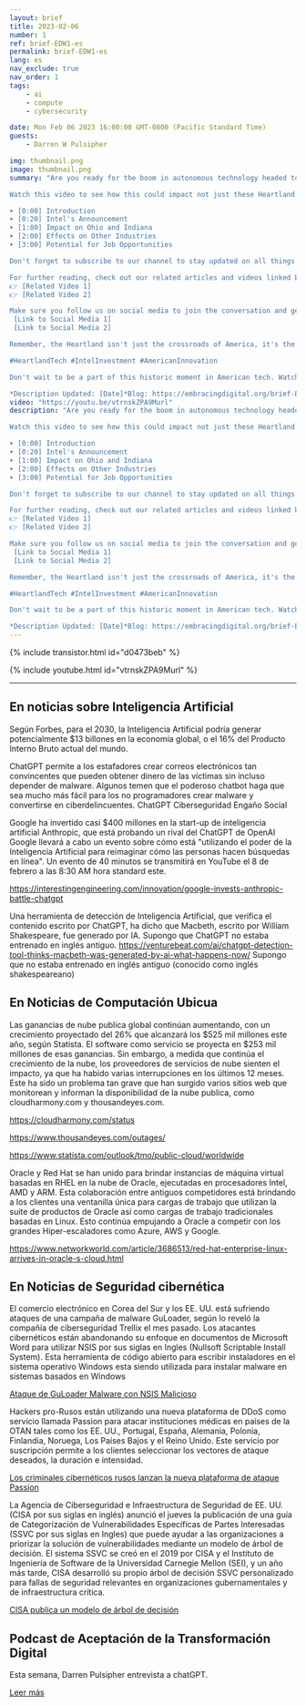 ```yaml
---
layout: brief
title: 2023-02-06
number: 1
ref: brief-EDW1-es
permalink: brief-EDW1-es
lang: es
nav_exclude: true
nav_order: 1
tags:
    - ai
    - compute
    - cybersecurity

date: Mon Feb 06 2023 16:00:00 GMT-0800 (Pacific Standard Time)
guests:
    - Darren W Pulsipher

img: thumbnail.png
image: thumbnail.png
summary: "Are you ready for the boom in autonomous technology headed to the Heartland of America? With Intel's recent announcement of a $20 Billion investment into silicon manufacturing, regions like Ohio and Indiana are poised to become leading pioneers in cutting-edge technology. This significant investment will fuel their local economies and catapult them into the future. 

Watch this video to see how this could impact not just these Heartland states, but the whole of America, in virtually all industries. From agriculture to transportation, these advancements in technology are destined to transform industries, boost productivity, and create new employment opportunities, driving the economic resurgence of America's heartland.

➤ [0:00] Introduction
➤ [0:20] Intel's Announcement
➤ [1:00] Impact on Ohio and Indiana
➤ [2:00] Effects on Other Industries
➤ [3:00] Potential for Job Opportunities

Don't forget to subscribe to our channel to stay updated on all things tech, and share this video to spread the word about this exciting time in American technology advancement.

For further reading, check out our related articles and videos linked below! 
👉 [Related Video 1]
👉 [Related Video 2]

Make sure you follow us on social media to join the conversation and get real-time updates! 
 [Link to Social Media 1]
 [Link to Social Media 2]

Remember, the Heartland isn't just the crossroads of America, it's the future of America. 

#HeartlandTech #IntelInvestment #AmericanInnovation

Don't wait to be a part of this historic moment in American tech. Watch now!

*Description Updated: [Date]*Blog: https://embracingdigital.org/brief-EDW70-esPodcast: https://share.transistor.fm/s/1792d234"
video: "https://youtu.be/vtrnskZPA9Murl"
description: "Are you ready for the boom in autonomous technology headed to the Heartland of America? With Intel's recent announcement of a $20 Billion investment into silicon manufacturing, regions like Ohio and Indiana are poised to become leading pioneers in cutting-edge technology. This significant investment will fuel their local economies and catapult them into the future. 

Watch this video to see how this could impact not just these Heartland states, but the whole of America, in virtually all industries. From agriculture to transportation, these advancements in technology are destined to transform industries, boost productivity, and create new employment opportunities, driving the economic resurgence of America's heartland.

➤ [0:00] Introduction
➤ [0:20] Intel's Announcement
➤ [1:00] Impact on Ohio and Indiana
➤ [2:00] Effects on Other Industries
➤ [3:00] Potential for Job Opportunities

Don't forget to subscribe to our channel to stay updated on all things tech, and share this video to spread the word about this exciting time in American technology advancement.

For further reading, check out our related articles and videos linked below! 
👉 [Related Video 1]
👉 [Related Video 2]

Make sure you follow us on social media to join the conversation and get real-time updates! 
 [Link to Social Media 1]
 [Link to Social Media 2]

Remember, the Heartland isn't just the crossroads of America, it's the future of America. 

#HeartlandTech #IntelInvestment #AmericanInnovation

Don't wait to be a part of this historic moment in American tech. Watch now!

*Description Updated: [Date]*Blog: https://embracingdigital.org/brief-EDW70-esPodcast: https://share.transistor.fm/s/1792d234"
---
```



{% include transistor.html id="d0473beb" %}



{% include youtube.html id="vtrnskZPA9Murl" %}


---

## En noticias sobre Inteligencia Artificial

Según Forbes, para el 2030, la Inteligencia Artificial podría generar potencialmente $13 billones en la economía global, o el 16% del Producto Interno Bruto actual del mundo.

ChatGPT permite a los estafadores crear correos electrónicos tan convincentes que pueden obtener dinero de las víctimas sin incluso depender de malware. Algunos temen que el poderoso chatbot haga que sea mucho más fácil para los no programadores crear malware y convertirse en ciberdelincuentes. ChatGPT Ciberseguridad Engaño Social

Google ha invertido casi $400 millones en la start-up de inteligencia artificial Anthropic, que está probando un rival del ChatGPT de OpenAI Google llevará a cabo un evento sobre cómo está "utilizando el poder de la Inteligencia Artificial para reimaginar cómo las personas hacen búsquedas en línea". Un evento de 40 minutos se transmitirá en YouTube el 8 de febrero a las 8:30 AM hora standard este.

https://interestingengineering.com/innovation/google-invests-anthropic-battle-chatgpt 

Una herramienta de detección de Inteligencia Artificial, que verifica el contenido escrito por ChatGPT, ha dicho que Macbeth, escrito por William Shakespeare, fue generado por IA. Supongo que ChatGPT no estaba entrenado en inglés antiguo. https://venturebeat.com/ai/chatgpt-detection-tool-thinks-macbeth-was-generated-by-ai-what-happens-now/ Supongo que no estaba entrenado en inglés antiguo (conocido como inglés shakespeareano)

## En Noticias de Computación Ubicua

Las ganancias de nube publica global continúan aumentando, con un crecimiento proyectado del 26% que alcanzará los $525 mil millones este año, según Statista. El software como servicio se proyecta en $253 mil millones de esas ganancias. Sin embargo, a medida que continúa el crecimiento de la nube, los proveedores de servicios de nube sienten el impacto, ya que ha habido varias interrupciones en los últimos 12 meses. Este ha sido un problema tan grave que han surgido varios sitios web que monitorean y informan la disponibilidad de la nube publica, como cloudharmony.com y thousandeyes.com.

https://cloudharmony.com/status

https://www.thousandeyes.com/outages/

https://www.statista.com/outlook/tmo/public-cloud/worldwide

Oracle y Red Hat se han unido para brindar instancias de máquina virtual basadas en RHEL en la nube de Oracle, ejecutadas en procesadores Intel, AMD y ARM. Esta colaboración entre antiguos competidores está brindando a los clientes una ventanilla única para cargas de trabajo que utilizan la suite de productos de Oracle así como cargas de trabajo tradicionales basadas en Linux. Esto continúa empujando a Oracle a competir con los grandes Hiper-escaladores como Azure, AWS y Google.

https://www.networkworld.com/article/3686513/red-hat-enterprise-linux-arrives-in-oracle-s-cloud.html

## En Noticias de Seguridad cibernética

El comercio electrónico en Corea del Sur y los EE. UU. está sufriendo ataques de una campaña de malware GuLoader, según lo reveló la compañía de ciberseguridad Trellix el mes pasado. Los atacantes cibernéticos están abandonando su enfoque en documentos de Microsoft Word para utilizar NSIS por sus siglas en Ingles (Nullsoft Scriptable Install System). Esta herramienta de código abierto para escribir instaladores en el sistema operativo Windows esta siendo utilizada para instalar malware en sistemas basados en Windows 

[Ataque de GuLoader Malware con NSIS Malicioso](https://thehackernews.com/2023/02/guloader-malware-using-malicious-nsis.html)

Hackers pro-Rusos están utilizando una nueva plataforma de DDoS como servicio llamada Passion para atacar instituciones médicas en países de la OTAN tales como los EE. UU., Portugal, España, Alemania, Polonia, Finlandia, Noruega, Los Países Bajos y el Reino Unido. Este servicio por suscripción permite a los clientes seleccionar los vectores de ataque deseados, la duración e intensidad. 

[Los criminales cibernéticos rusos lanzan la nueva plataforma de ataque Passion](https://cyware.com/news/russian-cybercriminals-launch-new-passion-attack-platform-798d8713)

La Agencia de Ciberseguridad e Infraestructura de Seguridad de EE. UU. (CISA por sus siglas en inglés) anunció el jueves la publicación de una guía de Categorización de Vulnerabilidades Específicas de Partes Interesadas (SSVC por sus siglas en Ingles) que puede ayudar a las organizaciones a priorizar la solución de vulnerabilidades mediante un modelo de árbol de decisión. El sistema SSVC se creó en el 2019 por CISA y el Instituto de Ingeniería de Software de la Universidad Carnegie Mellon (SEI), y un año más tarde, CISA desarrolló su propio árbol de decisión SSVC personalizado para fallas de seguridad relevantes en organizaciones gubernamentales y de infraestructura crítica. 

[CISA publica un modelo de árbol de decisión](https://www.securityweek.com/cisa-releases-decision-tree-model-help-companies-prioritize-vulnerability-patching/) 

## Podcast de Aceptación de la Transformación Digital

Esta semana, Darren Pulsipher entrevista a chatGPT.

[Leer más](https://www.embracingdigital.org/episodes-EDT122)


